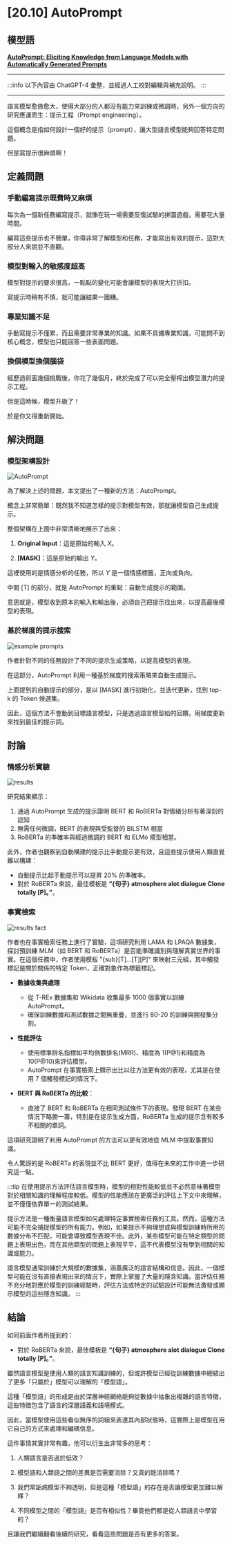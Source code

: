 # [20.10] AutoPrompt

## 模型語

[**AutoPrompt: Eliciting Knowledge from Language Models with Automatically Generated Prompts**](https://arxiv.org/abs/2010.15980)

---

:::info
以下內容由 ChatGPT-4 彙整，並經過人工校對編輯與補充說明。
:::

---

語言模型愈做愈大，使得大部分的人都沒有能力來訓練或微調時，另外一個方向的研究應運而生：提示工程（Prompt engineering）。

這個概念是指如何設計一個好的提示（prompt），讓大型語言模型能夠回答特定問題。

但是寫提示很麻煩啊！

## 定義問題

### 手動編寫提示既費時又麻煩

每次為一個新任務編寫提示，就像在玩一場需要反復試驗的拼圖遊戲，需要花大量時間。

編寫這些提示也不簡單，你得非常了解模型和任務，才能寫出有效的提示，這對大部分人來說並不直觀。

### 模型對輸入的敏感度超高

模型對提示的要求很高，一點點的變化可能會讓模型的表現大打折扣。

寫提示時稍有不慎，就可能讓結果一團糟。

### 專業知識不足

手動寫提示不僅累，而且需要非常專業的知識。如果不具備專業知識，可能問不到核心概念，模型也只能回答一些表面問題。

### 換個模型換個腦袋

經歷過前面幾個挑戰後，你花了幾個月，終於完成了可以完全壓榨出模型潛力的提示工程。

但是這時候，模型升級了！

於是你又得重新開始。

## 解決問題

### 模型架構設計

![AutoPrompt](./img/img1.jpg)

為了解決上述的問題，本文提出了一種新的方法：AutoPrompt。

概念上非常簡單：既然我不知道怎樣的提示對模型有效，那就讓模型自己生成提示。

整個架構在上圖中非常清晰地展示了出來：

1. **Original Input**：這是原始的輸入 $X$。

2. **\[MASK\]**：這是原始的輸出 $Y$。

這裡使用的是情感分析的任務，所以 $Y$ 是一個情感標籤，正向或負向。

中間 \[T\] 的部分，就是 AutoPrompt 的重點：自動生成提示的範圍。

意思就是，模型收到原本的輸入和輸出後，必須自己把提示找出來，以提高最後模型的表現。

### 基於梯度的提示搜索

![example prompts](./img/img3.jpg)

作者針對不同的任務設計了不同的提示生成策略，以提高模型的表現。

在這部分，AutoPrompt 利用一種基於梯度的搜索策略來自動生成提示。

上面提到的自動提示的部分，是以 \[MASK\] 進行初始化，並迭代更新，找到 top-k 的 Token 候選集。

因此，這個方法不會動到目標語言模型，只是透過語言模型給的回饋，用梯度更新來找到最佳的提示詞。

## 討論

### 情感分析實驗

![results](./img/img2.jpg)

研究結果顯示：

1. 通過 AutoPrompt 生成的提示證明 BERT 和 RoBERTa 對情緒分析有著深刻的認知
2. 無需任何微調，BERT 的表現與受監督的 BiLSTM 相當
3. RoBERTa 的準確率與經過微調的 BERT 和 ELMo 模型相當。

此外，作者也觀察到自動構建的提示比手動提示更有效，且這些提示使用人類直覺難以構建：

- 自動提示比起手動提示可以提昇 20% 的準確率。
- 對於 RoBERTa 來說，最佳模板是 **“\{句子\} atmosphere alot dialogue Clone totally \[P\]。”**。

### 事實檢索

![results fact](./img/img4.jpg)

作者也在事實檢索任務上進行了實驗，這項研究利用 LAMA 和 LPAQA 數據集，探討預訓練 MLM（如 BERT 和 RoBERTa）是否能準確識別與理解真實世界的事實。在這個任務中，作者使用模板 "\{sub\}\[T\]...\[T\]\[P\]" 來映射三元組，其中觸發標記是關於關係的特定 Token，正確對象作為標籤標記。

- **數據收集與處理**

  - 從 T-REx 數據集和 Wikidata 收集最多 1000 個事實以訓練 AutoPrompt。
  - 確保訓練數據和測試數據之間無重疊，並進行 80-20 的訓練與開發集分割。

- **性能評估**

  - 使用標準排名指標如平均倒數排名(MRR)、精度為 1(P@1)和精度為 10(P@10)來評估模型。
  - AutoPrompt 在事實檢索上顯示出比以往方法更有效的表現，尤其是在使用 7 個觸發標記的情況下。

- **BERT 與 RoBERTa 的比較**：

  - 直接了 BERT 和 RoBERTa 在相同測試條件下的表現。發現 BERT 在某些情況下略勝一籌，特別是在提示生成方面，RoBERTa 生成的提示含有較多不相關的單詞。

這項研究證明了利用 AutoPrompt 的方法可以更有效地從 MLM 中提取事實知識。

令人驚訝的是 RoBERTa 的表現並不比 BERT 更好，值得在未來的工作中進一步研究這一點。

:::tip
在使用提示方法評估語言模型時，模型的相對性能較低並不必然意味著模型對於相關知識的理解程度較低。模型的性能應該在更廣泛的評估上下文中來理解，並不僅僅依靠單一的測試結果。

提示方法是一種衡量語言模型如何處理特定事實檢索任務的工具。然而，這種方法可能不完全捕捉模型的所有能力。例如，如果提示不夠理想或與模型訓練時所用的數據分布不匹配，可能會導致模型表現不佳。此外，某些模型可能在特定類型的問題上表現出色，而在其他類型的問題上表現平平，這不代表模型沒有學到相關的知識或能力。

語言模型通常訓練於大規模的數據集，涵蓋廣泛的語言結構和信息。因此，一個模型可能在沒有直接表現出來的情況下，實際上掌握了大量的隱含知識。當評估任務不充分地對應於模型的訓練經驗時，評估方法或特定的試驗設計可能無法激發或顯示模型的這些隱含知識。
:::

## 結論

如同前面作者所提到的：

- 對於 RoBERTa 來說，最佳模板是 **“\{句子\} atmosphere alot dialogue Clone totally \[P\]。”**。

雖然語言模型是使用人類的語言知識訓練的，但或許模型已經從訓練數據中總結出了更多「只屬於」模型可以理解的「模型語」。

這種「模型語」的形成是由於深層神經網絡能夠從數據中抽象出複雜的語言特徵，這些特徵包含了語言的深層語義和語境模式。

因此，當模型使用這些看似無序的詞組來表達其內部狀態時，這實際上是模型在用它自己的方式來處理和編碼信息。

這件事情其實非常有趣，他可以衍生出非常多的思考：

1. 人類語言是否過於低效？

2. 模型語和人類語之間的差異是否需要消除？又真的能消除嗎？

3. 我們常詬病模型不夠透明，但是這種「模型語」的存在是否讓模型更加難以解釋？

4. 不同模型之間的「模型語」是否有相似性？畢竟他們都是從人類語言中學習的？

且讓我們繼續翻看後續的研究，看看這些問題是否有更多的答案。
